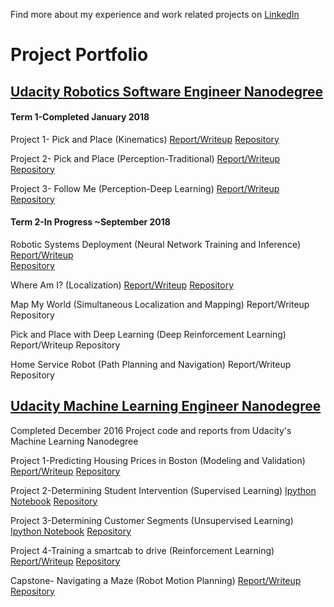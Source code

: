 Find more about my experience and work related projects on [LinkedIn](https://www.linkedin.com/in/lincoln-stein/)

# Project Portfolio

## [Udacity Robotics Software Engineer Nanodegree](https://www.udacity.com/course/robotics-software-engineer--nd209)
#### Term 1-Completed January 2018
Project 1- Pick and Place (Kinematics)
[Report/Writeup](https://github.com/ltstein/RoboND-Kinematics-Project/blob/master/Kinematics-Pick-and-Place-Writeup.md)
[Repository](https://github.com/ltstein/RoboND-Kinematics-Project)

Project 2- Pick and Place (Perception-Traditional)
[Report/Writeup](https://github.com/ltstein/RoboND-Perception-Project/blob/master/3D_Perception_Writeup.md)
[Repository](https://github.com/ltstein/RoboND-Perception-Project)

Project 3- Follow Me (Perception-Deep Learning)
[Report/Writeup](https://github.com/ltstein/RoboND-DeepLearning-Project/blob/master/Deep-Learning-Writeup.md)
[Repository](https://github.com/ltstein/RoboND-DeepLearning-Project)

#### Term 2-In Progress ~September 2018
Robotic Systems Deployment (Neural Network Training and Inference)
[Report/Writeup](https://github.com/ltstein/Inference_Project/blob/master/Stein_inference_Report.pdf)  
[Repository](https://github.com/ltstein/Inference_Project)

Where Am I? (Localization)
[Report/Writeup](https://github.com/ltstein/RoboND-Localization-Project/blob/master/RSEND-Localization-Report.pdf)
[Repository](https://github.com/ltstein/RoboND-Localization-Project)

Map My World (Simultaneous Localization and Mapping)
Report/Writeup
Repository

Pick and Place with Deep Learning (Deep Reinforcement Learning)
Report/Writeup
Repository

Home Service Robot (Path Planning and Navigation)
Report/Writeup
Repository


## [Udacity Machine Learning Engineer Nanodegree](https://www.udacity.com/course/machine-learning-engineer-nanodegree--nd009t)
Completed December 2016
Project code and reports from Udacity's Machine Learning Nanodegree

Project 1-Predicting Housing Prices in Boston (Modeling and Validation)
[Report/Writeup](https://github.com/ltstein/machine-learning-nd/P1-Modeling_and_Validation/Boston_Report.pdf)
[Repository](https://github.com/ltstein/machine-learning-nd/P1-Modeling_and_Validation)

Project 2-Determining Student Intervention (Supervised Learning)
[Ipython Notebook](https://github.com/ltstein/machine-learning-nd/P2-Supervised_Learning/P2_Stein/student_intervention_Stein.ipynb)
[Repository](https://github.com/ltstein/machine-learning-nd/P2-Supervised_Learning)

Project 3-Determining Customer Segments (Unsupervised Learning)
[Ipython Notebook](https://github.com/ltstein/machine-learning-nd/P3-Unsupervised_Learning/P3_stein/customer_segments.html)
[Repository](https://github.com/ltstein/machine-learning-nd/P3-Unsupervised_Learning)

Project 4-Training a smartcab to drive (Reinforcement Learning)
[Report/Writeup](https://github.com/ltstein/machine-learning-nd/P4-Reinforcement_Learning/Stein_Smartcab_Submisison/Smartcab_Project_Report.pdf)
[Repository](https://github.com/ltstein/machine-learning-nd/P4-Reinforcement_Learning)

Capstone- Navigating a Maze (Robot Motion Planning)
[Report/Writeup](https://github.com/ltstein/machine-learning-nd/Capstone-Robot_Motion_Planning/Plot_and_Navigate_a_Virtual_Maze-Capstone_Submission/Plot_and_Navigate_a_Virtual_Maze_Project_Report.pdf)
[Repository](https://github.com/ltstein/machine-learning-nd/Capstone-Robot_Motion_Planning)
